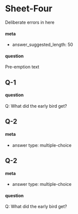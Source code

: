 # Sheet-Four
Deliberate errors in here
#### meta
 - answer_suggested_length: 50
#### question
Pre-emption text <EVAL-ENDCHAR>
## Q-1
#### question
Q: What did the early bird get?<EVAL-ENDCHAR>
## Q-2
#### meta
 - answer type: multiple-choice
## Q-2
#### meta
 - answer type: multiple-choice
#### question
Q: What did the early bird get?<EVAL-ENDCHAR>

